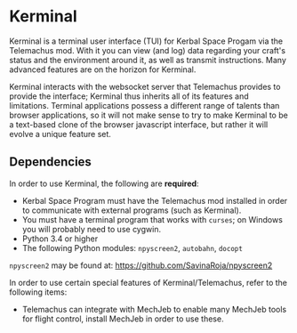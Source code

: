 Kerminal
========

Kerminal is a terminal user interface (TUI) for Kerbal Space Progam via the
Telemachus mod. With it you can view (and log) data regarding your craft's
status and the environment around it, as well as transmit instructions. Many
advanced features are on the horizon for Kerminal.

Kerminal interacts with the websocket server that Telemachus provides to provide
the interface; Kerminal thus inherits all of its features and limitations.
Terminal applications possess a different range of talents than browser
applications, so it will not make sense to try to make Kerminal to be a
text-based clone of the browser javascript interface, but rather it will evolve
a unique feature set.

Dependencies
------------

In order to use Kerminal, the following are **required**:

 * Kerbal Space Program must have the Telemachus mod installed in order to
   communicate with external programs (such as Kerminal).
 * You must have a terminal program that works with `curses`; on Windows you
   will probably need to use cygwin.
 * Python 3.4 or higher
 * The following Python modules: `npyscreen2`, `autobahn`, `docopt`

`npyscreen2` may be found at: https://github.com/SavinaRoja/npyscreen2

In order to use certain special features of Kerminal/Telemachus, refer to the
following items:

 * Telemachus can integrate with MechJeb to enable many MechJeb tools for flight
   control, install MechJeb in order to use these.
